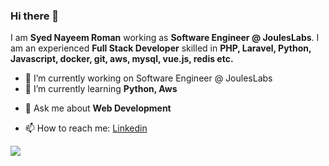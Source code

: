 ### Hi there 👋
I am **Syed Nayeem Roman** working as **Software Engineer @ JoulesLabs**. I am an experienced **Full Stack Developer** skilled in **PHP, Laravel, Python, Javascript, docker, git, aws, mysql, vue.js, redis etc.**

<!--
**rsayed007/rsayed007** is a ✨ _special_ ✨ repository because its `README.md` (this file) appears on your GitHub profile.

Here are some ideas to get you started:
-->

- 🔭 I’m currently working on Software Engineer @ JoulesLabs
- 🌱 I’m currently learning **Python, Aws**
<!-- - 👯 I’m looking to collaborate on ... -->
<!-- - 🤔 I’m looking for help with ... -->
- 💬 Ask me about **Web Development**
<!-- - 😄 Pronouns: ... -->
<!-- - ⚡ Fun fact: ... -->
- 📫 How to reach me: [Linkedin](https://www.linkedin.com/in/syed-nayeem-roman-2742b6118/)

![](https://komarev.com/ghpvc/?username=rsayed007&color=blueviolet&style=plastic&label=PROFILE+VIEWS)


